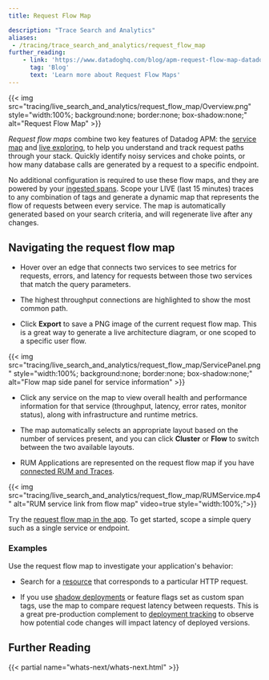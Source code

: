 ```yaml
---
title: Request Flow Map

description: "Trace Search and Analytics"
aliases:
 - /tracing/trace_search_and_analytics/request_flow_map
further_reading:
    - link: 'https://www.datadoghq.com/blog/apm-request-flow-map-datadog'
      tag: 'Blog'
      text: 'Learn more about Request Flow Maps'
---
```


{{< img src="tracing/live_search_and_analytics/request_flow_map/Overview.png" style="width:100%; background:none; border:none; box-shadow:none;" alt="Request Flow Map" >}}

_Request flow maps_ combine two key features of Datadog APM: the [service map][1] and [live exploring][2], to help you understand and track request paths through your stack. Quickly identify noisy services and choke points, or how many database calls are generated by a request to a specific endpoint.

No additional configuration is required to use these flow maps, and they are powered by your [ingested spans][3]. Scope your LIVE (last 15 minutes) traces to any combination of tags and generate a dynamic map that represents the flow of requests between every service. The map is automatically generated based on your search criteria, and will regenerate live after any changes.

## Navigating the request flow map

- Hover over an edge that connects two services to see metrics for requests, errors, and latency for requests between those two services that match the query parameters.

- The highest throughput connections are highlighted to show the most common path.

- Click **Export** to save a PNG image of the current request flow map. This is a great way to generate a live architecture diagram, or one scoped to a specific user flow.

{{< img src="tracing/live_search_and_analytics/request_flow_map/ServicePanel.png" style="width:100%; background:none; border:none; box-shadow:none;" alt="Flow map side panel for service information" >}}

- Click any service on the map to view overall health and performance information for that service (throughput, latency, error rates, monitor status), along with infrastructure and runtime metrics.

- The map automatically selects an appropriate layout based on the number of services present, and you can click **Cluster** or **Flow** to switch between the two available layouts.

- RUM Applications are represented on the request flow map if you have [connected RUM and Traces][4].

{{< img src="tracing/live_search_and_analytics/request_flow_map/RUMService.mp4" alt="RUM service link from flow map" video=true style="width:100%;">}}

Try the [request flow map in the app][5]. To get started, scope a simple query such as a single service or endpoint.

### Examples

Use the request flow map to investigate your application's behavior:

- Search for a [resource][6] that corresponds to a particular HTTP request.

- If you use [shadow deployments][7] or feature flags set as custom span tags, use the map to compare request latency between requests. This is a great pre-production complement to [deployment tracking][9] to observe how potential code changes will impact latency of deployed versions.

## Further Reading

{{< partial name="whats-next/whats-next.html" >}}

[1]: /tracing/services/services_map/
[2]: /tracing/trace_explorer/
[3]: /tracing/trace_pipeline/ingestion_controls
[4]: /real_user_monitoring/platform/connect_rum_and_traces?tab=browserrum
[5]: https://app.datadoghq.com/apm/flow-map
[6]: /tracing/glossary/#resources
[7]: /tracing/services/deployment_tracking/#shadow-deploys
[9]: /tracing/services/deployment_tracking/
